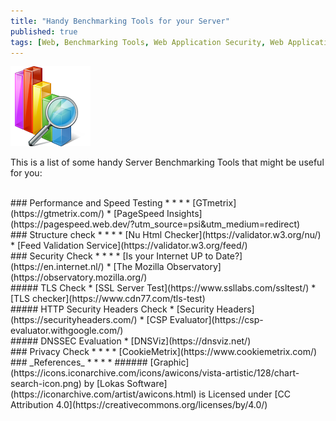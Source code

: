 ```yaml
---
title: "Handy Benchmarking Tools for your Server"
published: true
tags: [Web, Benchmarking Tools, Web Application Security, Web Application Performance Testing, DNSSEC, TLS, HTTP Headers, Security Headers]
---
```


![](/blog/assets/chart-search-icon.png)

This is a list of some handy Server Benchmarking Tools that might be useful for you:

<br>
### Performance and Speed Testing
* * *
* [GTmetrix](https://gtmetrix.com/)
* [PageSpeed Insights](https://pagespeed.web.dev/?utm_source=psi&utm_medium=redirect)

<br>
### Structure check
* * *
* [Nu Html Checker](https://validator.w3.org/nu/)
* [Feed Validation Service](https://validator.w3.org/feed/)

<br>
### Security Check
* * *
* [Is your Internet UP to Date?](https://en.internet.nl/)
* [The Mozilla Observatory](https://observatory.mozilla.org/)

<br>
##### TLS Check
* [SSL Server Test](https://www.ssllabs.com/ssltest/)
* [TLS checker](https://www.cdn77.com/tls-test)

<br>
##### HTTP Security Headers Check
* [Security Headers](https://securityheaders.com/)
* [CSP Evaluator](https://csp-evaluator.withgoogle.com/)

<br>
##### DNSSEC Evaluation
* [DNSViz](https://dnsviz.net/)

<br>
### Privacy Check
* * *
* [CookieMetrix](https://www.cookiemetrix.com/)

<br>
### _References_
* * *
* ###### [Graphic](https://icons.iconarchive.com/icons/awicons/vista-artistic/128/chart-search-icon.png) by [Lokas Software](https://iconarchive.com/artist/awicons.html) is Licensed under [CC Attribution 4.0](https://creativecommons.org/licenses/by/4.0/)
